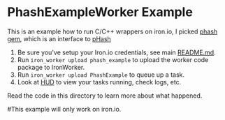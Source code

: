  # PhashExampleWorker Example

 This is an example how to run C/C++ wrappers on iron.io, I picked [phash gem](https://github.com/toy/pHash),
 which is an interface to [pHash](http://pHash.org/)


 1. Be sure you've setup your Iron.io credentials, see main [README.md](https://github.com/iron-io/iron_worker_examples).
 2. Run `iron_worker upload phash_example` to upload the worker code package to IronWorker.
 3. Run `iron_worker upload PhashExample` to queue up a task.
 4. Look at [HUD](https://hud.iron.io) to view your tasks running, check logs, etc.

 Read the code in this directory to learn more about what happened.

 #This example will only work on iron.io.
